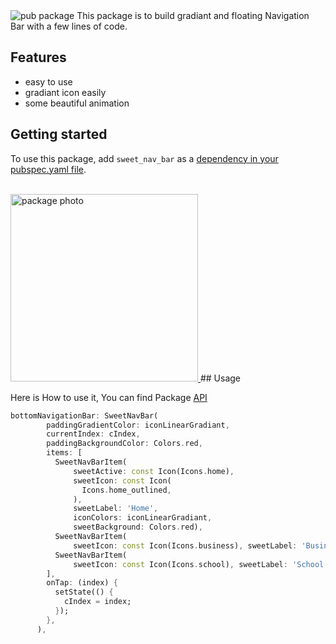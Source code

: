 <img src="https://img.shields.io/pub/v/shared_preferences.svg" alt="pub package">
This package is to build gradiant and floating Navigation Bar with a few lines of code.

## Features

- easy to use
- gradiant icon easily
- some beautiful animation

## Getting started

<p>To use this package, add <code>sweet_nav_bar</code> as a <a href="https://flutter.dev/docs/development/platform-integration/platform-channels">dependency in your pubspec.yaml file</a>.</p>

<br>
<a href="https://lh6.googleusercontent.com/lORLdmT-UdcsJ6KIPpBKsxmTSg0bP9B4VAVGvLztO-EQUpj-i8_5Th0CXA1ZNgKsdJ5RrPRj-68kheNLXf6l=w1920-h902-rw"><img src="https://lh6.googleusercontent.com/lORLdmT-UdcsJ6KIPpBKsxmTSg0bP9B4VAVGvLztO-EQUpj-i8_5Th0CXA1ZNgKsdJ5RrPRj-68kheNLXf6l=w1920-h902-rw" alt="package photo" width = "300px">
</a>
## Usage

Here is How to use it, You can find Package <a href = "https://github.com/AbdallahAwd/sweet_nav_bar">API</a>

```dart
bottomNavigationBar: SweetNavBar(
        paddingGradientColor: iconLinearGradiant,
        currentIndex: cIndex,
        paddingBackgroundColor: Colors.red,
        items: [
          SweetNavBarItem(
              sweetActive: const Icon(Icons.home),
              sweetIcon: const Icon(
                Icons.home_outlined,
              ),
              sweetLabel: 'Home',
              iconColors: iconLinearGradiant,
              sweetBackground: Colors.red),
          SweetNavBarItem(
              sweetIcon: const Icon(Icons.business), sweetLabel: 'Business'),
          SweetNavBarItem(
              sweetIcon: const Icon(Icons.school), sweetLabel: 'School'),
        ],
        onTap: (index) {
          setState(() {
            cIndex = index;
          });
        },
      ),
```
